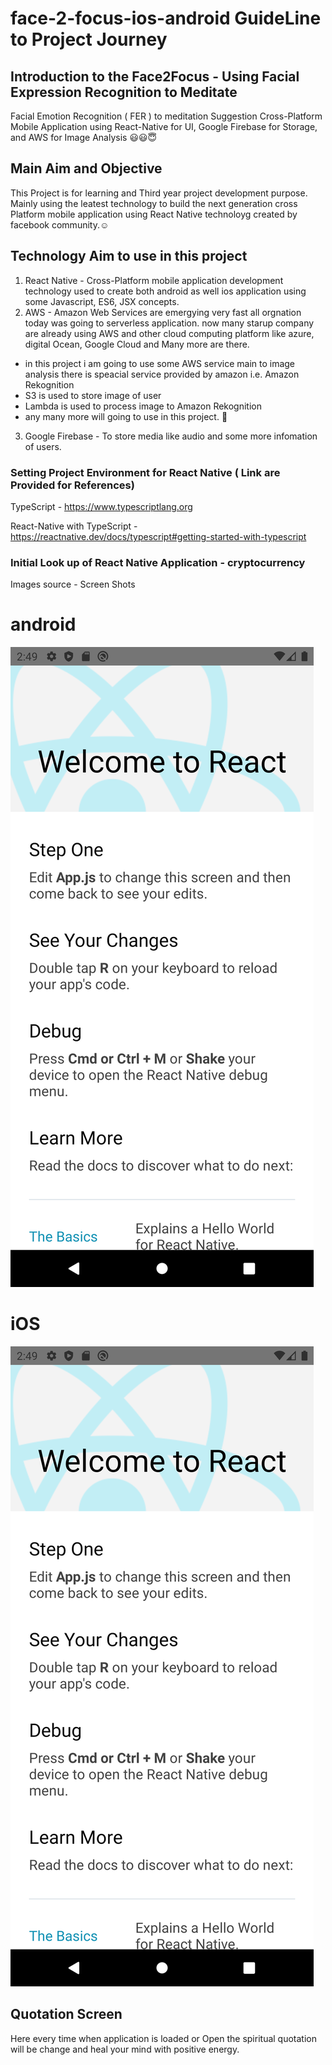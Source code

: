 # face-2-focus-ios-android GuideLine to Project Journey 

## Introduction to the Face2Focus - Using Facial Expression Recognition to Meditate 
Facial Emotion Recognition ( FER ) to meditation Suggestion Cross-Platform Mobile Application using React-Native for UI, Google Firebase for Storage, and AWS for Image Analysis 😃😃😇
## Main Aim and Objective
This Project is for learning and Third year project development purpose. Mainly using the leatest technology to build the next generation cross Platform mobile application using React Native technoloyg created by facebook community.☺️
## Technology Aim to use in this project
1. React Native - Cross-Platform mobile application development technology used to create both android as well ios application using some Javascript, ES6, JSX concepts.
2. AWS - Amazon Web Services are emergying very fast all orgnation today was going to serverless application. now many starup company are already using AWS and other cloud computing platform like azure, digital Ocean, Google Cloud and Many more are there. 
  * in this project i am going to use some AWS service main to image analysis there is speacial service provided by amazon i.e. Amazon Rekognition
  * S3 is used to store image of user 
  * Lambda is used to process image to Amazon Rekognition
  * any many more will going to use in this project. 🙂
3. Google Firebase - To store media like audio and some more infomation of users.

### Setting Project Environment for React Native ( Link are Provided for References)
TypeScript - https://www.typescriptlang.org 

React-Native with TypeScript - https://reactnative.dev/docs/typescript#getting-started-with-typescript

### Initial Look up of React Native Application - cryptocurrency
Images source - Screen Shots
# android
![](src/Markdown/Default-Android.png)
# iOS
![](src/Markdown/Default-Android.png)

## Quotation Screen
Here every time when application is loaded or Open the spiritual quotation will be change and heal your mind with positive energy.







